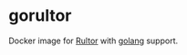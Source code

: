 # gorultor

Docker image for [Rultor](http://www.rultor.com/) with [golang](https://golang.org/) support.
